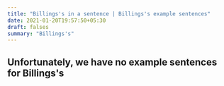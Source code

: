 ```yaml
---
title: "Billings's in a sentence | Billings's example sentences"
date: 2021-01-20T19:57:50+05:30
draft: falses
summary: "Billings's"
---
```

## Unfortunately, we have no example sentences for Billings's                 
